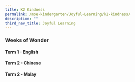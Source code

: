 ```yaml
---
title: K2 Kindness
permalink: /moe-kindergarten/Joyful-Learning/k2-kindness/
description: ""
third_nav_title: Joyful Learning
---
```

### Weeks of Wonder

#### Term 1 - English


#### Term 2 - Chinese



#### Term 2 - Malay